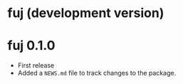 # fuj (development version)

# fuj 0.1.0

* First release
* Added a `NEWS.md` file to track changes to the package.
